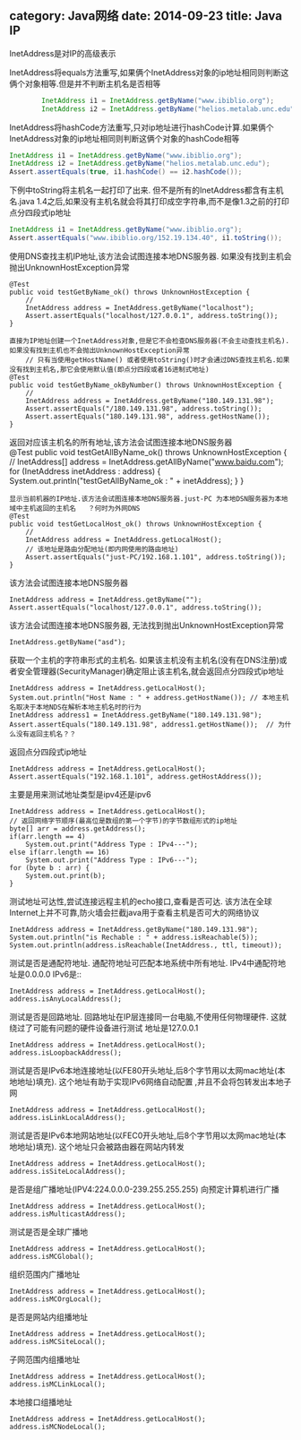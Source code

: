 category: Java网络
date: 2014-09-23
title: Java IP
---
InetAddress是对IP的高级表示

InetAddress将equals方法重写,如果俩个InetAddress对象的ip地址相同则判断这俩个对象相等.但是并不判断主机名是否相等
```java
		InetAddress i1 = InetAddress.getByName("www.ibiblio.org");
		InetAddress i2 = InetAddress.getByName("helios.metalab.unc.edu");
```

InetAddress将hashCode方法重写,只对ip地址进行hashCode计算.如果俩个InetAddress对象的ip地址相同则判断这俩个对象的hashCode相等
```java
InetAddress i1 = InetAddress.getByName("www.ibiblio.org");
InetAddress i2 = InetAddress.getByName("helios.metalab.unc.edu");
Assert.assertEquals(true, i1.hashCode() == i2.hashCode());
```
下例中toString将主机名一起打印了出来. 但不是所有的InetAddress都含有主机名.java 1.4之后,如果没有主机名就会将其打印成空字符串,而不是像1.3之前的打印点分四段式ip地址
```java
InetAddress i1 = InetAddress.getByName("www.ibiblio.org");
Assert.assertEquals("www.ibiblio.org/152.19.134.40", i1.toString());
```

使用DNS查找主机IP地址,该方法会试图连接本地DNS服务器. 如果没有找到主机会抛出UnknownHostException异常
	
	@Test
	public void testGetByName_ok() throws UnknownHostException {
		// 
		InetAddress address = InetAddress.getByName("localhost");
		Assert.assertEquals("localhost/127.0.0.1", address.toString());
	}

	直接为IP地址创建一个InetAddress对象,但是它不会检查DNS服务器(不会主动查找主机名). 如果没有找到主机也不会抛出UnknownHostException异常
		// 只有当使用getHostName() 或者使用toString()时才会通过DNS查找主机名.如果没有找到主机名,那它会使用默认值(即点分四段或者16进制式地址)
	@Test
	public void testGetByName_okByNumber() throws UnknownHostException {
		// 
		InetAddress address = InetAddress.getByName("180.149.131.98");
		Assert.assertEquals("/180.149.131.98", address.toString());
		Assert.assertEquals("180.149.131.98", address.getHostName());
	}
返回对应该主机名的所有地址,该方法会试图连接本地DNS服务器	
	@Test
	public void testGetAllByName_ok() throws UnknownHostException {
		// 
		InetAddress[] address = InetAddress.getAllByName("www.baidu.com");
		for (InetAddress inetAddress : address) {
			System.out.println("testGetAllByName_ok : " + inetAddress);
		}
	}
	
	显示当前机器的IP地址.该方法会试图连接本地DNS服务器.just-PC 为本地DSN服务器为本地域中主机返回的主机名   ？何时为外网DNS
	@Test
	public void testGetLocalHost_ok() throws UnknownHostException {
		// 
		InetAddress address = InetAddress.getLocalHost();
		// 该地址是路由分配地址(即内网使用的路由地址)
		Assert.assertEquals("just-PC/192.168.1.101", address.toString()); 
	}
	
该方法会试图连接本地DNS服务器
```
InetAddress address = InetAddress.getByName("");
Assert.assertEquals("localhost/127.0.0.1", address.toString());
```

该方法会试图连接本地DNS服务器, 无法找到抛出UnknownHostException异常
```
InetAddress.getByName("asd");
```	
	
获取一个主机的字符串形式的主机名. 如果该主机没有主机名(没有在DNS注册)或者安全管理器(SecurityManager)确定阻止该主机名,就会返回点分四段式ip地址
```
InetAddress address = InetAddress.getLocalHost();
System.out.println("Host Name : " + address.getHostName()); // 本地主机名取决于本地NDS在解析本地主机名时的行为
InetAddress address1 = InetAddress.getByName("180.149.131.98");
Assert.assertEquals("180.149.131.98", address1.getHostName());  // 为什么没有返回主机名？？
```

返回点分四段式ip地址
```
InetAddress address = InetAddress.getLocalHost();
Assert.assertEquals("192.168.1.101", address.getHostAddress());
```
	
主要是用来测试地址类型是ipv4还是ipv6
```
InetAddress address = InetAddress.getLocalHost();
// 返回网络字节顺序(最高位是数组的第一个字节)的字节数组形式的ip地址
byte[] arr = address.getAddress();  
if(arr.length == 4)
	System.out.print("Address Type : IPv4---");
else if(arr.length == 16)
	System.out.print("Address Type : IPv6---");
for (byte b : arr) {
	System.out.print(b);
}
```

测试地址可达性,尝试连接远程主机的echo接口,查看是否可达. 该方法在全球Internet上并不可靠,防火墙会拦截java用于查看主机是否可大的网络协议
```
InetAddress address = InetAddress.getByName("180.149.131.98");
System.out.println("is Rechable : " + address.isReachable(5)); 
System.out.println(address.isReachable(InetAddress., ttl, timeout)); 
```
	
测试是否是通配符地址. 通配符地址可匹配本地系统中所有地址. IPv4中通配符地址是0.0.0.0 IPv6是::
```
InetAddress address = InetAddress.getLocalHost();
address.isAnyLocalAddress();
```	
测试是否是回路地址. 回路地址在IP层连接同一台电脑,不使用任何物理硬件. 这就绕过了可能有问题的硬件设备进行测试  地址是127.0.0.1 
```
InetAddress address = InetAddress.getLocalHost();
address.isLoopbackAddress();
```
	
测试是否是IPv6本地连接地址(以FE80开头地址,后8个字节用以太网mac地址(本地地址)填充). 这个地址有助于实现IPv6网络自动配置 ,并且不会将包转发出本地子网
```
InetAddress address = InetAddress.getLocalHost();
address.isLinkLocalAddress();
```
	
测试是否是IPv6本地网站地址(以FEC0开头地址,后8个字节用以太网mac地址(本地地址)填充). 这个地址只会被路由器在网站内转发
```
InetAddress address = InetAddress.getLocalHost();
address.isSiteLocalAddress();
```
是否是组广播地址(IPV4:224.0.0.0-239.255.255.255) 向预定计算机进行广播
```	
InetAddress address = InetAddress.getLocalHost();
address.isMulticastAddress();
```		
	
测试是否是全球广播地
```
InetAddress address = InetAddress.getLocalHost();
address.isMCGlobal();
```	
组织范围内广播地址
```
InetAddress address = InetAddress.getLocalHost();
address.isMCOrgLocal();
```	
	
是否是网站内组播地址
```
InetAddress address = InetAddress.getLocalHost();
address.isMCSiteLocal();
```	
子网范围内组播地址
```
InetAddress address = InetAddress.getLocalHost();
address.isMCLinkLocal();
```	
本地接口组播地址
```
InetAddress address = InetAddress.getLocalHost();
address.isMCNodeLocal();
```